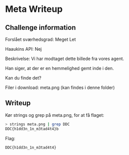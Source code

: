 # Meta Writeup

## Challenge information

Forslået sværhedsgrad: Meget Let

Haaukins API: Nej

Beskrivelse:
Vi har modtaget dette billede fra vores agent.

Han siger, at der er en hemmelighed gemt inde i den.

Kan du finde det? 

Filer i download:
meta.png (kan findes i denne folder)

## Writeup
Kør strings og grep på meta.png, for at få flaget:

```bash
> strings meta.png | grep DDC
DDC{h1dd3n_1n_m3tad4t4}b
```

Flag:
```
DDC{h1dd3n_1n_m3tad4t4}
```